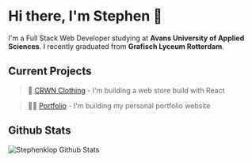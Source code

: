 # Hi there, I'm Stephen 👋 

I'm a Full Stack Web Developer studying at <strong>Avans University of Applied Sciences</strong>. I recently graduated from <strong>Grafisch Lyceum Rotterdam</strong>.

## Current Projects <br/>

> 📱 [CRWN Clothing](https://github.com/Stephenklop/crwn-clothing) - I'm building a web store build with React </br>

> 🙋‍♂️ [Portfolio](https://github.com/Stephenklop/Portfolio) - I'm building my personal portfolio website <br/>

## Github Stats <br/>

<img src="https://github-readme-stats.vercel.app/api?username=stephenklop" alt="Stephenklop Github Stats" /> 
